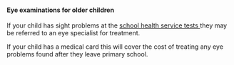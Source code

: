 ####  Eye examinations for older children

If your child has sight problems at the [ school health service tests
](/en/health/health-services/children-s-health/school-health-services/) they
may be referred to an eye specialist for treatment.

If your child has a medical card this will cover the cost of treating any eye
problems found after they leave primary school.
